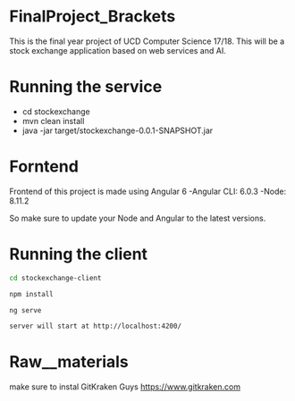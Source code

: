 # FinalProject_Brackets

This is the final year project of UCD Computer Science 17/18.
This will be a stock exchange application based on web services and AI. 

# Running the service

- cd stockexchange
- mvn clean install
- java -jar target/stockexchange-0.0.1-SNAPSHOT.jar

# Forntend

Frontend of this project is made using Angular 6
-Angular CLI: 6.0.3
-Node: 8.11.2

So make sure to update your Node and Angular to the latest versions.

# Running the client

```sh
cd stockexchange-client
```
```sh
npm install
```
```sh
ng serve 
```
```sh
server will start at http://localhost:4200/
```
# Raw__materials

make sure to instal GitKraken Guys
https://www.gitkraken.com

